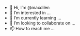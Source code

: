 - 👋 Hi, I’m @maxdilen
- 👀 I’m interested in ...
- 🌱 I’m currently learning ...
- 💞️ I’m looking to collaborate on ...
- 📫 How to reach me ...

<!---
maxdilen/maxdilen is a ✨ special ✨ repository because its `README.md` (this file) appears on your GitHub profile.
You can click the Preview link to take a look at your changes.
--->
